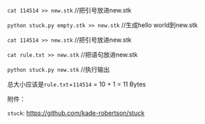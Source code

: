 `cat 114514 >> new.stk` //把引号放进new.stk

`python stuck.py empty.stk >> new.stk` //生成hello world到new.stk

`cat 114514 >> new.stk` //把引号放进new.stk

`cat rule.txt >> new.stk` //把语句放进new.stk

`python stuck.py new.stk` //执行输出


总大小应该是`rule.txt`+`114514`  = 10 + 1 = 11 Bytes


附件：

`stuck`: https://github.com/kade-robertson/stuck

